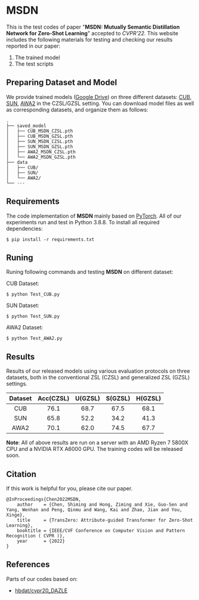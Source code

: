 # MSDN

This is the test codes of paper "**MSDN: Mutually Semantic Distillation Network for Zero-Shot Learning**" accepted to *CVPR'22*. This website includes the following materials for testing and checking our results reported in our paper:

1. The trained model
2. The test scripts


## Preparing Dataset and Model

We provide trained models ([Google Drive](https://drive.google.com/drive/folders/1IBGfPXleu4E2BLTI4TlUL1jYSuwahbYC?usp=sharing)) on three different datasets: [CUB](http://www.vision.caltech.edu/visipedia/CUB-200-2011.html), [SUN](http://cs.brown.edu/~gmpatter/sunattributes.html), [AWA2](http://cvml.ist.ac.at/AwA2/) in the CZSL/GZSL setting. You can download model files as well as corresponding datasets, and organize them as follows: 
```
.
├── saved_model
│   ├── CUB_MSDN_CZSL.pth
│   ├── CUB_MSDN_GZSL.pth
│   ├── SUN_MSDN_CZSL.pth
│   ├── SUN_MSDN_GZSL.pth
│   ├── AWA2_MSDN_CZSL.pth
│   └── AWA2_MSDN_GZSL.pth
├── data
│   ├── CUB/
│   ├── SUN/
│   └── AWA2/
└── ···
```

## Requirements
The code implementation of **MSDN** mainly based on [PyTorch](https://pytorch.org/). All of our experiments run and test in Python 3.8.8. To install all required dependencies:
```
$ pip install -r requirements.txt
```
## Runing
Runing following commands and testing **MSDN** on different dataset:

CUB Dataset: 
```
$ python Test_CUB.py     
```
SUN Dataset:
```
$ python Test_SUN.py     
```
AWA2 Dataset: 
```
$ python Test_AWA2.py     
```

## Results
Results of our released models using various evaluation protocols on three datasets, both in the conventional ZSL (CZSL) and generalized ZSL (GZSL) settings.

| Dataset | Acc(CZSL) | U(GZSL) | S(GZSL) | H(GZSL) |
| :-----: | :-----: | :-----: | :-----: | :-----: |
| CUB | 76.1 | 68.7 | 67.5 | 68.1 |
| SUN | 65.8 | 52.2 | 34.2 | 41.3 |
| AWA2 | 70.1 | 62.0 | 74.5 | 67.7 |

**Note**: All of above results are run on a server with an AMD Ryzen 7 5800X CPU and a NVIDIA RTX A6000 GPU. The training codes will be released soon.

## Citation
If this work is helpful for you, please cite our paper.

```
@InProceedings{Chen2022MSDN,
    author    = {Chen, Shiming and Hong, Ziming and Xie, Guo-Sen and Yang, Wenhan and Peng, Qinmu and Wang, Kai and Zhao, Jian and You, Xinge},
    title     = {TransZero: Attribute-guided Transformer for Zero-Shot Learning},
    booktitle = {IEEE/CVF Conference on Computer Vision and Pattern Recognition ( CVPR )},
    year      = {2022}
}
```


## References
Parts of our codes based on:
* [hbdat/cvpr20_DAZLE](https://github.com/hbdat/cvpr20_DAZLE)
<!--
# Visualization Results
## t-SNE Visualizations
The t-SNE visualization of visual features for seen classes and unseen classes on three datasets, learned by the **"baseline"**, **"MSDN(V->A)"**, **"MSDN(A->V)"**, and **"MSDN(V->A and A->V)"**. The 10 colors denote 10 different seen/unseen classes randomly selected from each dataset.
### CUB Dataset: 
Seen Classes: 
![](images/tsne/cub_tsne_train_seen.png)
Unseen Classes: 
![](images/tsne/cub_tsne_test_unseen.png)

### SUN Dataset:
Seen Classes:  
![](images/tsne/sun_tsne_train_seen.png)
Unseen Class: 
![](images/tsne/sun_tsne_test_unseen.png)

### AWA2 Dataset: 
Seen Classes: 
![](images/tsne/awa2_tsne_train_seen.png)
Unseen Classes: 
![](images/tsne/awa2_tsne_test_unseen.png)

## Attention Maps
Visualization of attention maps for the two mutual attention sub-nets. For each group, the attention maps in the first row are learned by **Attribute->Visual subnet**, the attention maps in the second row  are learned by **Visual->Attribute subnet**. The scores are the attribute scores. 

![](images/t-v/Acadian_Flycatcher_0008_795599.jpg)
![](images/v-t/Acadian_Flycatcher_0008_795599.jpg)
--------------------------------------------------------------------------------------------------------------------------------------------------------------------------------
![](images/t-v/American_Goldfinch_0092_32910.jpg)
![](images/v-t/American_Goldfinch_0092_32910.jpg)
--------------------------------------------------------------------------------------------------------------------------------------------------------------------------------
![](images/t-v/Canada_Warbler_0117_162394.jpg)
![](images/v-t/Canada_Warbler_0117_162394.jpg)
--------------------------------------------------------------------------------------------------------------------------------------------------------------------------------
![](images/t-v/Elegant_Tern_0085_151091.jpg)
![](images/v-t/Elegant_Tern_0085_151091.jpg)
--------------------------------------------------------------------------------------------------------------------------------------------------------------------------------
![](images/t-v/European_Goldfinch_0025_794647.jpg)
![](images/v-t/European_Goldfinch_0025_794647.jpg)
--------------------------------------------------------------------------------------------------------------------------------------------------------------------------------
![](images/t-v/Vesper_Sparrow_0090_125690.jpg)
![](images/v-t/Vesper_Sparrow_0090_125690.jpg)
--------------------------------------------------------------------------------------------------------------------------------------------------------------------------------
![](images/t-v/Western_Gull_0058_53882.jpg)
![](images/v-t/Western_Gull_0058_53882.jpg)
--------------------------------------------------------------------------------------------------------------------------------------------------------------------------------
![](images/t-v/White_Throated_Sparrow_0128_128956.jpg)
![](images/v-t/White_Throated_Sparrow_0128_128956.jpg)
--------------------------------------------------------------------------------------------------------------------------------------------------------------------------------
![](images/t-v/Winter_Wren_0118_189805.jpg)
![](images/v-t/Winter_Wren_0118_189805.jpg)
--------------------------------------------------------------------------------------------------------------------------------------------------------------------------------
![](images/t-v/Yellow_Breasted_Chat_0044_22106.jpg)
![](images/v-t/Yellow_Breasted_Chat_0044_22106.jpg)
-->
